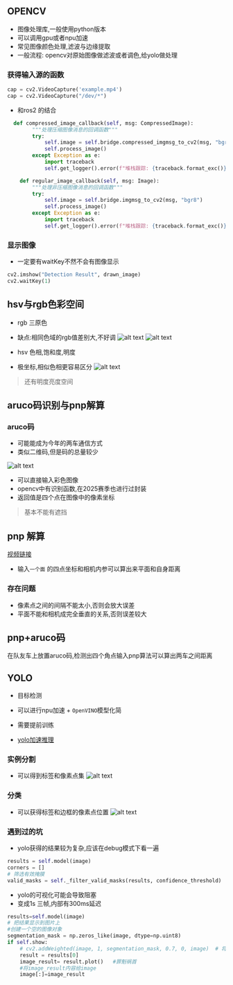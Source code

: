 ## OPENCV
- 图像处理库,一般使用python版本 
- 可以调用gpu或者npu加速
- 常见图像颜色处理,滤波与边缘提取
- 一般流程: opencv对原始图像做滤波或者调色,给yolo做处理
### 获得输入源的函数
```python
cap = cv2.VideoCapture('example.mp4')
cap = cv2.VideoCapture("/dev/*")
```
- 和ros2 的结合
```python
  def compressed_image_callback(self, msg: CompressedImage):
        """处理压缩图像消息的回调函数"""
        try:
            self.image = self.bridge.compressed_imgmsg_to_cv2(msg, "bgr8")
            self.process_image()
        except Exception as e:
            import traceback
            self.get_logger().error(f"堆栈跟踪: {traceback.format_exc()}")

    def regular_image_callback(self, msg: Image):
        """处理非压缩图像消息的回调函数"""
        try:
            self.image = self.bridge.imgmsg_to_cv2(msg, "bgr8")
            self.process_image()
        except Exception as e:
            import traceback
            self.get_logger().error(f"堆栈跟踪: {traceback.format_exc()}")
```
### 显示图像
- 一定要有waitKey不然不会有图像显示
```python
cv2.imshow("Detection Result", drawn_image)
cv2.waitKey(1)
```

## hsv与rgb色彩空间
- rgb 三原色
- 缺点:相同色域的rgb值差别大,不好调
![alt text](image.png)
![alt text](image-1.png)

- hsv 色相,饱和度,明度
- 极坐标,相似色相更容易区分
![alt text](image-2.png)
> 还有明度亮度空间
## aruco码识别与pnp解算
### aruco码
- 可能能成为今年的两车通信方式
- 类似二维码,但是码的总量较少

![alt text](image-3.png)

- 可以直接输入彩色图像
- opencv中有识别函数,在2025赛季也进行过封装
- 返回值是四个点在图像中的像素坐标

> 基本不能有遮挡

## pnp 解算
[视频链接](https://www.bilibili.com/video/BV1TM4y1d7x5/?spm_id_from=333.337.search-card.all.click)

- 输入`一个面` 的四点坐标和相机内参可以算出来平面和自身距离

### 存在问题
- 像素点之间的间隔不能太小,否则会放大误差
- 平面不能和相机成完全垂直的关系,否则误差较大

## pnp+aruco码
在队友车上放置aruco码,检测出四个角点输入pnp算法可以算出两车之间距离

## YOLO
- 目标检测
- 可以进行npu加速 +  `OpenVINO`模型化简
- 需要提前训练

- [yolo加速推理](https://docs.ultralytics.com/integrations/openvino/#using-openvino-export-in-deployment)
### 实例分割
- 可以得到标签和像素点集
![alt text](image-4.png)
### 分类 
- 可以获得标签和边框的像素点位置
![alt text](image-5.png)

### 遇到过的坑
- yolo获得的结果较为复杂,应该在debug模式下看一遍
```python
results = self.model(image)
corners = []
# 筛选有效掩膜
valid_masks = self._filter_valid_masks(results, confidence_threshold) 
```
- yolo的可视化可能会导致阻塞
- 变成1s 三帧,内部有300ms延迟
```python
results=self.model(image)
# 把结果显示到图片上
#创建一个空的图像对象
segmentation_mask = np.zeros_like(image, dtype=np.uint8)
if self.show:
    # cv2.addWeighted(image, 1, segmentation_mask, 0.7, 0, image)  # 将修改写回原图像
    result = results[0]
    image_result= result.plot()   #罪魁祸首
    #将image_result内容给image
    image[:]=image_result
```
